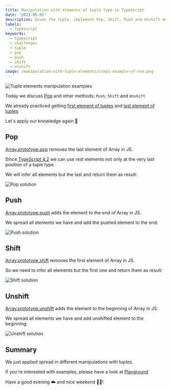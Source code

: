 ```yaml
---
title: Manipulation with elements of tuple type in TypeScript
date: "2021-05-01"
description: Given the tuple, implement Pop, Shift, Push and Unshift methods like Array.prototype has
labels:
  - typescript
keywords:
  - typescript
  - challenges
  - tuple
  - pop
  - push
  - shift
  - unshift
image: /manipulation-with-tuple-elements/step1-example-of-use.png
---
```


![Tuple elements manipulation examples](/manipulation-with-tuple-elements/step1-example-of-use.png)

Today we discuss [Pop](https://github.com/type-challenges/type-challenges/blob/master/questions/16-medium-pop/README.md) and other methods: `Push`, `Shift` and `Unshift`

We already practiced getting [first element of tuples](/2021-04-08-infer-first-element/) and [last element of tuples](/2021-04-29-infer-last-element/)

Let's apply our knowledge again 💪

## Pop

[Array.prototype.pop](https://developer.mozilla.org/en-US/docs/Web/JavaScript/Reference/Global_Objects/Array/pop) removes the last element of Array in JS.

Since [TypeScript 4.2](https://devblogs.microsoft.com/typescript/announcing-typescript-4-2/#non-trailing-rests) we can use rest elements not only at the very last position of a tuple type.

We will infer all elements but the last and return them as result:

![Pop solution](/manipulation-with-tuple-elements/step2-pop-solution.png)

## Push

[Array.prototype.push](https://developer.mozilla.org/en-US/docs/Web/JavaScript/Reference/Global_Objects/Array/push) adds the element to the end of Array in JS.

We spread all elements we have and add the pushed element to the end:

![Push solution](/manipulation-with-tuple-elements/step3-push-solution.png)

## Shift

[Array.prototype.shift](https://developer.mozilla.org/en-US/docs/Web/JavaScript/Reference/Global_Objects/Array/shift) removes the first element of Array in JS.

So we need to infer all elements but the first one and return them as result:

![Shift solution](/manipulation-with-tuple-elements/step4-shift-solution.png)

## Unshift

[Array.prototype.unshift](https://developer.mozilla.org/en-US/docs/Web/JavaScript/Reference/Global_Objects/Array/unshift) adds the element to the beginning of Array in JS.

We spread all elements we have and add unshifted element to the beginning:

![Unshift solution](/manipulation-with-tuple-elements/step5-unshift-solution.png)

## Summary

We just applied spread in different manipulations with tuples.

If you're interested with examples, please have a look at [Playground](https://www.typescriptlang.org/play?#code/PQKgUABBCMBsEFoIAUD2AHSiE91gRgJ4QCCAdgC4AWqZxAYgK4QAUAAgIaUBmjAlBADEAWwCmAEwCWjYUI4AneR0JYsg9RACKjUQGcKk2qqgA+CABVC6UQGUAxvMnoKEACwA6AAwRJuiPNE7VGExMnEJHzIIal8IOyoOABtE0TIAc1FjCABJYXQU0JcOCAyyUUc7CAADNHQAHnMTKuiElwoOAGs9CC5SRWVq82aucX9RCkZ5Mj9ekn7iAHdJalRGF2WAcj9Ejn0IUQLUincs+lR5fYAPDjyUrKqHil0sCitRHsVoCABeCABtDYcDYAGggG3wILBdkhG3EGwAui83h95AAmH7-ADMoNRoOgiKgSOsYy+v1qdQU8mgZmAwCu1jsFAiFFQEHw7wBQNB4Jh0IJ0WRAXRZIwFMUqJpdNElwZTNGLLZHOxEFR-IeVSyIBAAFFLhQlFqAFwQGySYSSHbyRKEUF2XqEVY+W6iQrVGxUSTcChVUE1Ri6KjDMLVACq0w9XuGfgWB0SAH4smYAGqSUQLCC0CAAcWWAAlGPhjVQKBR0LpDbSnvF3AArXTuc5pYBwMAgYBgDugCAAfV7ff7fYgAE1VhcAMKocIQXPld4D+e9iBtjuvYnk8xXJlhGZ0P7wsy-DfSrfiPx-dwXyRkbjlCDaw6UXSgq83i7d-lxu8Pp5YY17gDcYCru8yD+lQDSbqkp49Lu8KgiGB7-Be7jmPB8KAcBJoRhQEHHlBO6EHuiFHnq+H-C+t7dqCyEURc94ukcugfl+DGPr+-zoUByJhgGno4SRJ4EXu8GIX8IbURe5icR2YBdgu84WHoLhjrs3TyQOS7tma6DnC4ADed4AI6MEkoK6rKEAAL4QNw8jBGCbDAQg8RJCk6R6MAawWroGwrsidq6N0vx-FgtIQDpmBQOZgQ4dqxlJHU5JEaCREmMCWDRYydRxSZiSJaKfzKriMD7ilRX7mlGUyjF2XxXlSWAjCELctC3JwqCpX-I13LNVCCImJVUBhegYFVbKtW5YlYF1MJMBpf8+IDelUXVVlOUJaBAYzeVeLzYVOJ4hVy13qtsV1VNW2ck1vIIm1Gx7d1YK9RsrVgnCR2hXSvFemNNXrXl7p8TNnWpcdmVnZNgNettB0lXtxWLYNJ3jf9dRQzhV09Tdd0dQ9z2vbC-VI2FjDhnxv1redPHYcDu0pYjYOnRNCXU0DfwI3BECYntRWHUtFMQyzZPQwC+Mwu93JAg9XJPdjb1E+liIyXJ6mDkw8jULeNhMmWPaq4uy6gFgZjugo7wOpMEC6KgiRebQ5YQMWpblpWujVnWDbyE2cDAFwugxvIxsQCmaZWzbdvTEWJZlhWwBVlQtb1o2zawMA1u2wY9tBwAsuc7xjgkySpBkDtOzHrvu0nXutu2YBAA)

Have a good evening ☁️ and nice weekend 💃🕺!
